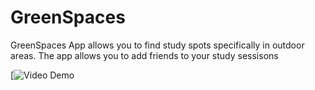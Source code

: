 # GreenSpaces
GreenSpaces App allows you to find study spots specifically in outdoor areas. The app allows you to add friends to your study sessisons

[![Video Demo](https://www.youtube.com/watch?v=pV813d-GIH0&t=6s&ab_channel=FredDiamond)
